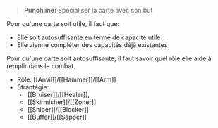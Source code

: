 > **Punchline:** Spécialiser la carte avec son but

Pour qu'une carte soit utile, il faut que:
- Elle soit autosuffisante en terme de capacité utile
- Elle vienne compléter des capacités déjà existantes

Pour qu'une carte soit autosuffisante, il faut savoir quel rôle elle aide à remplir dans le combat. 
- Rôle: [[Anvil]]/[[Hammer]]/[[Arm]]
- Strantégie: 
    - [[Bruiser]]/[[Healer]],
    - [[Skirmisher]]/[[Zoner]]
    - [[Sniper]]/[[Blocker]]
    - [[Buffer]]/[[Sapper]]